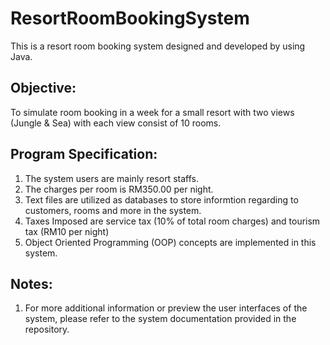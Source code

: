 # ResortRoomBookingSystem

This is a resort room booking system designed and developed by using Java. 

## Objective:
To simulate room booking in a week for a small resort with two views (Jungle & Sea) with each view consist of 10 rooms.

## Program Specification:
1. The system users are mainly resort staffs. 
2. The charges per room is RM350.00 per night.
3. Text files are utilized as databases to store informtion regarding to customers, rooms and more in the system. 
4. Taxes Imposed are service tax (10% of total room charges) and tourism tax (RM10 per night)
5. Object Oriented Programming (OOP) concepts are implemented in this system. 

## Notes:
1. For more additional information or preview the user interfaces of the system, please refer to the system documentation provided in the repository. 
